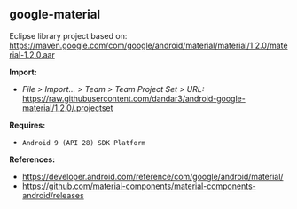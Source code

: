 ## google-material

Eclipse library project based on:<br/>
https://maven.google.com/com/google/android/material/material/1.2.0/material-1.2.0.aar

**Import:**
- _File > Import... > Team > Team Project Set > URL:_<br/>
  https://raw.githubusercontent.com/dandar3/android-google-material/1.2.0/.projectset

**Requires:**
- `Android 9 (API 28) SDK Platform`

**References:**
- https://developer.android.com/reference/com/google/android/material/
- https://github.com/material-components/material-components-android/releases